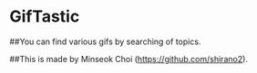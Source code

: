 # GifTastic

##You can find various gifs by searching of topics.

##This is made by Minseok Choi (https://github.com/shirano2).